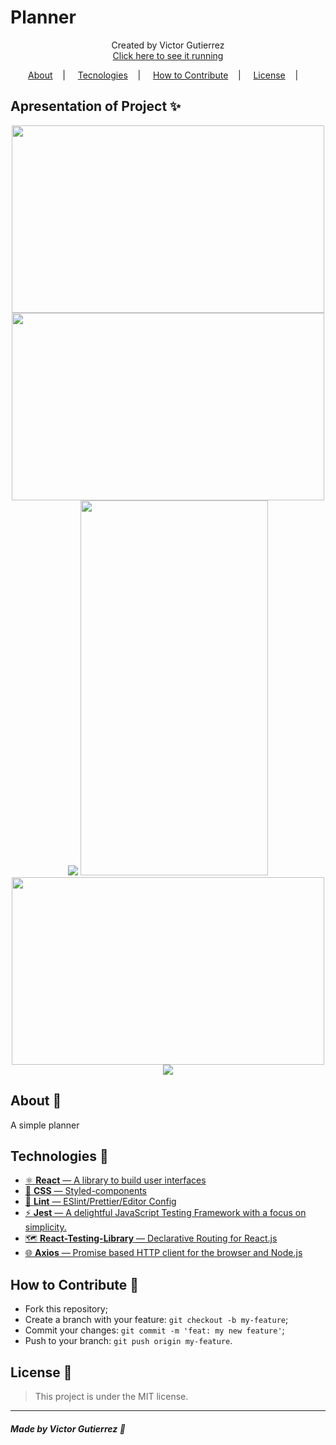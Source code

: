 <h1>Planner</h1>
<p align="center">
<label>Created by Victor Gutierrez</label> </br>
<a href="plannerbyvg.surge.sh"> Click here to see it running </a>
</p>

<p align="center">
<a href="#about-memo">About</a>&nbsp;&nbsp;&nbsp; | &nbsp;&nbsp;&nbsp;
<a href="#tecnologies-rocket">Tecnologies</a>&nbsp;&nbsp;&nbsp; | &nbsp;&nbsp;&nbsp;
<a href="#how-to-contribute-">How to Contribute</a>&nbsp;&nbsp;&nbsp; | &nbsp;&nbsp;&nbsp;
<a href="#license-scroll">License</a>&nbsp;&nbsp;&nbsp; | &nbsp;&nbsp;&nbsp;
</p>

## Apresentation of Project :sparkles:

<p align="center">
<image width="500" height="300" src="https://user-images.githubusercontent.com/62355596/86497877-5ab47d00-bd51-11ea-811d-5d9918073392.png" />
        <image width="500" height="300" src="https://user-images.githubusercontent.com/62355596/86497877-5ab47d00-bd51-11ea-811d-5d9918073392.png" />
        <image src="https://user-images.githubusercontent.com/62355596/86497889-699b2f80-bd51-11ea-8f8f-0f0eb8780fec.png" />
        <image width="300" height="600" src="https://user-images.githubusercontent.com/62355596/86497900-71f36a80-bd51-11ea-81b4-a4ff88fcc9f2.png" />
        <image width="500" height="300" src="https://user-images.githubusercontent.com/62355596/86497924-88012b00-bd51-11ea-92d5-ed82d93d4816.png" />
        <image src="https://user-images.githubusercontent.com/62355596/86497991-d57d9800-bd51-11ea-9242-3e7f43b68f2d.png" />
                     </p>

## About :memo:

A simple planner

## Technologies :rocket:

- <a href="https://pt-br.reactjs.org/"> ⚛ **React** — A library to build user interfaces</a>
- <a href="https://styled-components.com/">💅 **CSS** — Styled-components</a>
- <a href="https://eslint.org/">💖 **Lint** — ESlint/Prettier/Editor Config</a>
- <a href="https://jestjs.io/">⚡ **Jest** — A delightful JavaScript Testing Framework with a focus on simplicity.</a>
- <a href="https://testing-library.com/docs/react-testing-library/intro">🗺 **React-Testing-Library** — Declarative Routing for React.js </a>
- <a href="https://github.com/axios/axios"> 🌐 **Axios** — Promise based HTTP client for the browser and Node.js </a>

## How to Contribute 🤔

- Fork this repository;
- Create a branch with your feature: `git checkout -b my-feature`;
- Commit your changes: `git commit -m 'feat: my new feature'`;
- Push to your branch: `git push origin my-feature`.

## License :scroll:

> This project is under the MIT license.

---

##### Made by Victor Gutierrez :wave:
